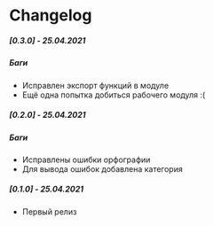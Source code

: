 # Changelog

##### [0.3.0] - 25.04.2021
##### Баги
- Исправлен экспорт функций в модуле
- Ещё одна попытка добиться рабочего модуля :(

##### [0.2.0] - 25.04.2021
##### Баги
- Исправлены ошибки орфографии
- Для вывода ошибок добавлена категория

##### [0.1.0] - 25.04.2021
 - Первый релиз
 
